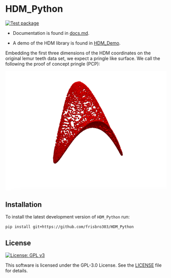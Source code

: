 # HDM_Python
[![Test package](https://github.com/frisbro303/HDM_Python/actions/workflows/test.yml/badge.svg)](https://github.com/frisbro303/HDM_Python/actions/workflows/test.yml)

- Documentation is found in [docs.md](https://github.com/frisbro303/HDM_Python/blob/main/docs.md).

- A demo of the HDM library is found in [HDM_Demo](https://github.com/frisbro303/HDM_demo).

Embedding the first three dimensions of the HDM coordinates on the original lemur teeth data set, we expect a pringle like surface. We call the following the proof of concept pringle (PCP):

![](pringle.png)


## Installation
To install the latest development version of `HDM_Python` run:
```bash
pip install git+https://github.com/frisbro303/HDM_Python
```

## License
[![License: GPL v3](https://img.shields.io/badge/License-GPLv3-blue.svg)](https://www.gnu.org/licenses/gpl-3.0)

This software is licensed under the GPL-3.0 License. See the [LICENSE](https://github.com/frisbro303/SignDNE/blob/2347bf47a35affe612ac8d60e64805a3f1891951/LICENSE) file for details. 

